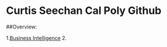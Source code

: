 # Curtis Seechan Cal Poly Github
##Overview:

1.[Business Intelligence](https://github.com/cseechan/Curtis/blob/main/(Curtis%20Seechan)Project%205_6%2C%20warmup%203100%20ulta%20quartiles.ipynb%20-%20Colaboratory.pdf)
2. 
